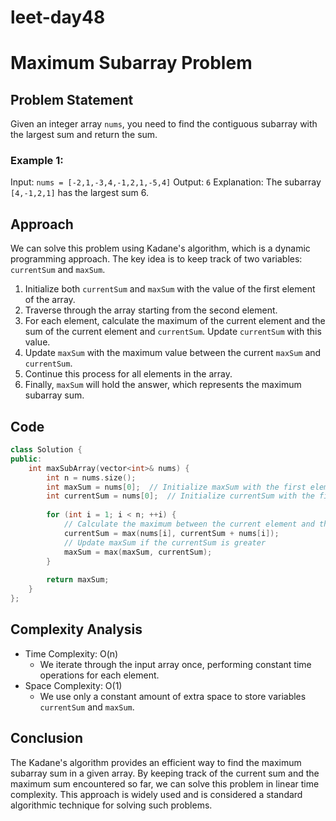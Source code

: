 # leet-day48

# Maximum Subarray Problem

## Problem Statement

Given an integer array `nums`, you need to find the contiguous subarray with the largest sum and return the sum.

### Example 1:

Input: `nums = [-2,1,-3,4,-1,2,1,-5,4]`
Output: `6`
Explanation: The subarray `[4,-1,2,1]` has the largest sum 6.

## Approach

We can solve this problem using Kadane's algorithm, which is a dynamic programming approach. The key idea is to keep track of two variables: `currentSum` and `maxSum`.

1. Initialize both `currentSum` and `maxSum` with the value of the first element of the array.
2. Traverse through the array starting from the second element.
3. For each element, calculate the maximum of the current element and the sum of the current element and `currentSum`. Update `currentSum` with this value.
4. Update `maxSum` with the maximum value between the current `maxSum` and `currentSum`.
5. Continue this process for all elements in the array.
6. Finally, `maxSum` will hold the answer, which represents the maximum subarray sum.

## Code

```cpp
class Solution {
public:
    int maxSubArray(vector<int>& nums) {
        int n = nums.size();
        int maxSum = nums[0];  // Initialize maxSum with the first element of the array
        int currentSum = nums[0];  // Initialize currentSum with the first element
        
        for (int i = 1; i < n; ++i) {
            // Calculate the maximum between the current element and the sum of current element and previous sum
            currentSum = max(nums[i], currentSum + nums[i]);
            // Update maxSum if the currentSum is greater
            maxSum = max(maxSum, currentSum);
        }
        
        return maxSum;
    }
};
```

## Complexity Analysis

- Time Complexity: O(n)
  - We iterate through the input array once, performing constant time operations for each element.
- Space Complexity: O(1)
  - We use only a constant amount of extra space to store variables `currentSum` and `maxSum`.

## Conclusion

The Kadane's algorithm provides an efficient way to find the maximum subarray sum in a given array. By keeping track of the current sum and the maximum sum encountered so far, we can solve this problem in linear time complexity. This approach is widely used and is considered a standard algorithmic technique for solving such problems.
